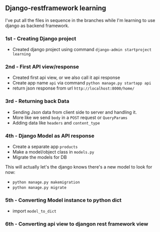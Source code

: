 ## Django-restframework learning

I've put all the files in sequence in the branches while I'm learning to use django as backend framework.

### 1st - Creating Django project
- Created django project using command `django-admin startproject learning`

### 2nd - First API view/response
- Created first api view, or we also call it api response
- Create app name `api` via command `python manage.py startapp api`
- return json response from url `http://localhost:8000/home/`

### 3rd - Returning back Data
- Sending Json data from client side to server and handling it.
- More like we send `body` in a `POST` request or `QueryParams`
- Adding data like `headers` and `content_type`

### 4th - Django Model as API response
- Create a separate app `products`
- Make a model/object class in `models.py`
- Migrate the models for DB

This will actually let's the django knows there's a new model to look for now:
- `python manage.py makemigration`
- `python manage.py migrate`

### 5th - Converting Model instance to python dict
- import `model_to_dict`

### 6th - Converting api view to djangon rest framework view
